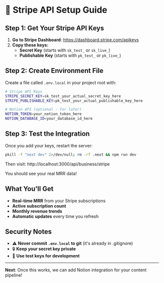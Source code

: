 # 🔑 Stripe API Setup Guide

## Step 1: Get Your Stripe API Keys

1. **Go to Stripe Dashboard**: https://dashboard.stripe.com/apikeys
2. **Copy these keys:**
   - **Secret Key** (starts with `sk_test_` or `sk_live_`)
   - **Publishable Key** (starts with `pk_test_` or `pk_live_`)

## Step 2: Create Environment File

Create a file called `.env.local` in your project root with:

```bash
# Stripe API Keys
STRIPE_SECRET_KEY=sk_test_your_actual_secret_key_here
STRIPE_PUBLISHABLE_KEY=pk_test_your_actual_publishable_key_here

# Notion API (optional - for later)
NOTION_TOKEN=your_notion_token_here
NOTION_DATABASE_ID=your_database_id_here
```

## Step 3: Test the Integration

Once you add your keys, restart the server:

```bash
pkill -f "next dev" 2>/dev/null; rm -rf .next && npm run dev
```

Then visit: http://localhost:3000/api/business/stripe

You should see your real MRR data!

## What You'll Get

- **Real-time MRR** from your Stripe subscriptions
- **Active subscription count**
- **Monthly revenue trends**
- **Automatic updates** every time you refresh

## Security Notes

- ⚠️ **Never commit `.env.local` to git** (it's already in .gitignore)
- 🔒 **Keep your secret key private**
- 🧪 **Use test keys for development**

---

**Next**: Once this works, we can add Notion integration for your content pipeline! 